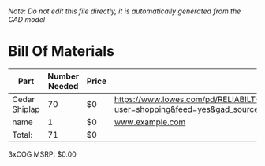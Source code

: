 ###### Note: Do not edit this file directly, it is automatically generated from the CAD model 
# Bill Of Materials 
 |Part|Number Needed|Price|Source| 
 |----|----------|-----|-----|
|Cedar Shiplap|70|$0|https://www.lowes.com/pd/RELIABILT-5-375-in-x-12-ft-Unfinished-Cedar-Tongue-and-Groove-Wall-Plank-1-Pack-Covers-5-38-sq-ft/1000456695?user=shopping&feed=yes&gad_source=1&gad_campaignid=21218170251&gclid=CjwKCAjwvO7CBhAqEiwA9q2YJdk_r7n3FB7d_4rSmPHAxLzIKqJX_qTlfnD14cEg7dvBOpAPxnaE2hoCqocQAvD_BwE|
|name|1|$0|www.example.com|
|Total: |71|$0| |

 3xCOG MSRP: $0.00